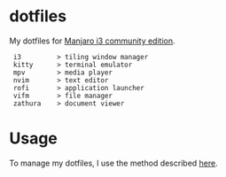 # dotfiles
My dotfiles for [Manjaro i3 community edition](https://manjaro.org/download/community/i3/).

```
 i3         > tiling window manager
 kitty      > terminal emulator
 mpv        > media player
 nvim       > text editor
 rofi       > application launcher
 vifm       > file manager
 zathura    > document viewer
 ```

# Usage
To manage my dotfiles, I use the method described [here](https://www.atlassian.com/git/tutorials/dotfiles).
